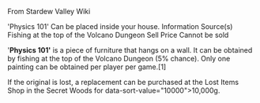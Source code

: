 From Stardew Valley Wiki

'Physics 101' Can be placed inside your house. Information Source(s) Fishing at the top of the Volcano Dungeon Sell Price Cannot be sold

'**Physics 101'** is a piece of furniture that hangs on a wall. It can be obtained by fishing at the top of the Volcano Dungeon (5% chance). Only one painting can be obtained per player per game.\[1]

If the original is lost, a replacement can be purchased at the Lost Items Shop in the Secret Woods for data-sort-value="10000"&gt;10,000g.